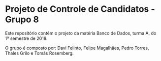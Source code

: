 # Projeto de Controle de Candidatos - Grupo 8

Este repositório contém o projeto da matéria Banco de Dados, turma A, do 1º semestre de 2018.

O grupo é composto por: Davi Felinto, Felipe Magalhães, Pedro Torres, Thales Grilo e Tomás Rosemberg.
